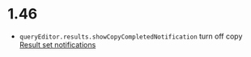 # 1.46

- ```queryEditor.results.showCopyCompletedNotification``` turn off copy [Result set notifications](https://learn.microsoft.com/en-us/sql/azure-data-studio/release-notes-azure-data-studio?view=sql-server-ver16#whats-new-in-1460)